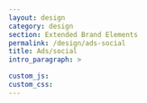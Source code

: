 ```yaml
---
layout: design
category: design
section: Extended Brand Elements
permalink: /design/ads-social
title: Ads/social
intro_paragraph: >

custom_js:
custom_css:
---
```

